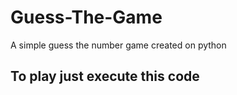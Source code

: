 # Guess-The-Game

A simple guess the number game created on python

## To play just execute this code

